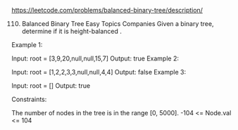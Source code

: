 https://leetcode.com/problems/balanced-binary-tree/description/

110. Balanced Binary Tree
Easy
Topics
Companies
Given a binary tree, determine if it is 
height-balanced
.

 

Example 1:


Input: root = [3,9,20,null,null,15,7]
Output: true
Example 2:


Input: root = [1,2,2,3,3,null,null,4,4]
Output: false
Example 3:

Input: root = []
Output: true
 

Constraints:

The number of nodes in the tree is in the range [0, 5000].
-104 <= Node.val <= 104
